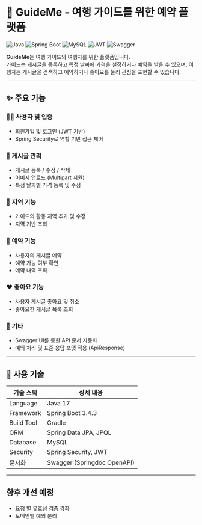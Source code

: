 # 🧭 GuideMe - 여행 가이드를 위한 예약 플랫폼

![Java](https://img.shields.io/badge/Java-17-blue?logo=java)
![Spring Boot](https://img.shields.io/badge/Spring%20Boot-3.4.3-success?logo=spring-boot)
![MySQL](https://img.shields.io/badge/Database-MySQL-blue)
![JWT](https://img.shields.io/badge/Auth-JWT-orange)
![Swagger](https://img.shields.io/badge/API-OpenAPI%2FSwagger-lightgrey)

**GuideMe**는 여행 가이드와 여행자를 위한 플랫폼입니다.  
가이드는 게시글을 등록하고 특정 날짜에 가격을 설정하거나 예약을 받을 수 있으며, 여행자는 게시글을 검색하고 예약하거나 좋아요를 눌러 관심을 표현할 수 있습니다.

---

## ✨ 주요 기능

### 🧑‍✈️ 사용자 및 인증
- 회원가입 및 로그인 (JWT 기반)
- Spring Security로 역할 기반 접근 제어

### 📌 게시글 관리
- 게시글 등록 / 수정 / 삭제
- 이미지 업로드 (Multipart 지원)
- 특정 날짜별 가격 등록 및 수정

### 📍 지역 기능
- 가이드의 활동 지역 추가 및 수정
- 지역 기반 조회

### 📆 예약 기능
- 사용자의 게시글 예약
- 예약 가능 여부 확인
- 예약 내역 조회

### ❤️ 좋아요 기능
- 사용자 게시글 좋아요 및 취소
- 좋아요한 게시글 목록 조회

### 📄 기타
- Swagger UI를 통한 API 문서 자동화
- 예외 처리 및 표준 응답 포맷 적용 (ApiResponse)

---

## 🧰 사용 기술

| 기술 스택       | 상세 내용 |
|----------------|-----------|
| Language       | Java 17 |
| Framework      | Spring Boot 3.4.3 |
| Build Tool     | Gradle |
| ORM            | Spring Data JPA, JPQL |
| Database       | MySQL |
| Security       | Spring Security, JWT |
| 문서화         | Swagger (Springdoc OpenAPI) |

---

## 향후 개선 예정
- 요청 별 유효성 검증 강화
- 도메인별 예외 분리
